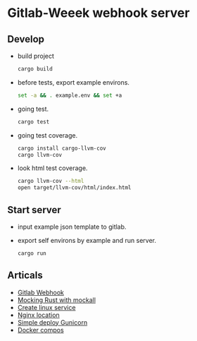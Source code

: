 # Gitlab-Weeek webhook server

## Develop

- build project

  ```bash
  cargo build
  ```

- before tests, export example environs.

  ```bash
  set -a && . example.env && set +a
  ```

- going test.

  ```bash
  cargo test
  ```

- going test coverage.

  ```bash
  cargo install cargo-llvm-cov
  cargo llvm-cov
  ```

- look html test coverage.

  ```bash
  cargo llvm-cov --html
  open target/llvm-cov/html/index.html
  ```

## Start server

- input example json template to gitlab.
- export self environs by example and run server.

  ```bash
  cargo run
  ```

## Articals

- [Gitlab Webhook](https://docs.gitlab.com/ee/user/project/integrations/webhooks.html)
- [Mocking Rust with mockall](https://blog.logrocket.com/mocking-rust-mockall-alternatives/)
- [Create linux service](https://www.shubhamdipt.com/blog/how-to-create-a-systemd-service-in-linux/)
- [Nginx location](https://server-gu.ru/nginx-location/)
- [Simple deploy Gunicorn](https://docs.gunicorn.org/en/latest/deploy.html)
- [Docker compos](https://docs.docker.com/reference/compose-file/)
